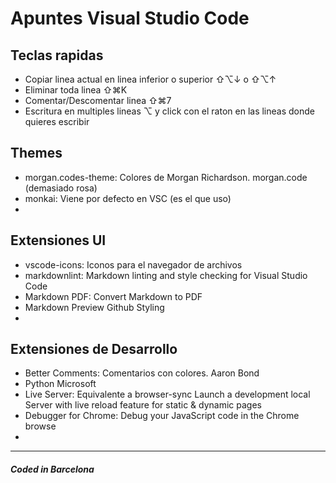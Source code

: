 # Apuntes Visual Studio Code  

## Teclas rapidas

- Copiar linea actual en linea inferior o superior ⇧⌥↓ o ⇧⌥↑  
- Eliminar toda linea ⇧⌘K  
- Comentar/Descomentar linea ⇧⌘7  
- Escritura en multiples lineas ⌥ y click con el raton en las lineas donde quieres escribir  

## Themes

- morgan.codes-theme: Colores de Morgan Richardson. morgan.code (demasiado rosa)
- monkai: Viene por defecto en VSC (es el que uso)
- 

## Extensiones UI

- vscode-icons: Iconos para el navegador de archivos
- markdownlint: Markdown linting and style checking for Visual Studio Code
- Markdown PDF: Convert Markdown to PDF
- Markdown Preview Github Styling
- 

## Extensiones de Desarrollo

- Better Comments: Comentarios con colores. Aaron Bond
- Python Microsoft
- Live Server: Equivalente a browser-sync Launch a development local Server with live reload feature for static & dynamic pages
- Debugger for Chrome: Debug your JavaScript code in the Chrome browse
- 

---

##### Coded in Barcelona

<!-- 
⇧⌥
⇧⌘
↓
↑
-->  
